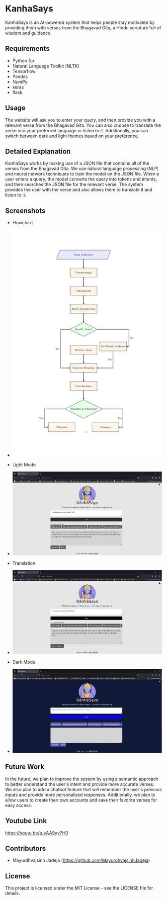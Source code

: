 # KanhaSays

KanhaSays is an AI-powered system that helps people stay motivated by providing them with verses from the Bhagavad Gita, a Hindu scripture full of wisdom and guidance.

## Requirements

- Python 3.x
- Natural Language Toolkit (NLTK)
- Tensorflow
- Pandas
- NumPy
- keras
- flask

## Usage

The website will ask you to enter your query, and then provide you with a relevant verse from the Bhagavad Gita. You can also choose to translate the verse into your preferred language or listen to it. Additionally, you can switch between dark and light themes based on your preference.

## Detailed Explanation

KanhaSays works by making use of a JSON file that contains all of the verses from the Bhagavad Gita. We use natural language processing (NLP) and neural network techniques to train the model on the JSON file. When a user enters a query, the model converts the query into tokens and intents, and then searches the JSON file for the relevant verse. The system provides the user with the verse and also allows them to translate it and listen to it.

## Screenshots

- Flowchart
- ![FlowChart](https://github.com/MayurdhvajsinhJadeja/KanhaSays/blob/main/flowchart.jpg)

- Light Mode
- ![LightMode](https://github.com/MayurdhvajsinhJadeja/KanhaSays/blob/main/lightmode.jpg)

- Translation
- ![Translation](https://github.com/MayurdhvajsinhJadeja/KanhaSays/blob/main/translated.jpg)

- Dark Mode
- ![DarkMode](https://github.com/MayurdhvajsinhJadeja/KanhaSays/blob/main/darkmode.jpg)

## Future Work

In the future, we plan to improve the system by using a semantic approach to better understand the user's intent and provide more accurate verses. We also plan to add a chatbot feature that will remember the user's previous inputs and provide more personalized responses. Additionally, we plan to allow users to create their own accounts and save their favorite verses for easy access.

## Youtube Link
https://youtu.be/tueAASyv7H0


## Contributors

- Mayurdhvajsinh Jadeja (https://github.com/MayurdhvajsinhJadeja)

## License

This project is licensed under the MIT License - see the LICENSE file for details.
